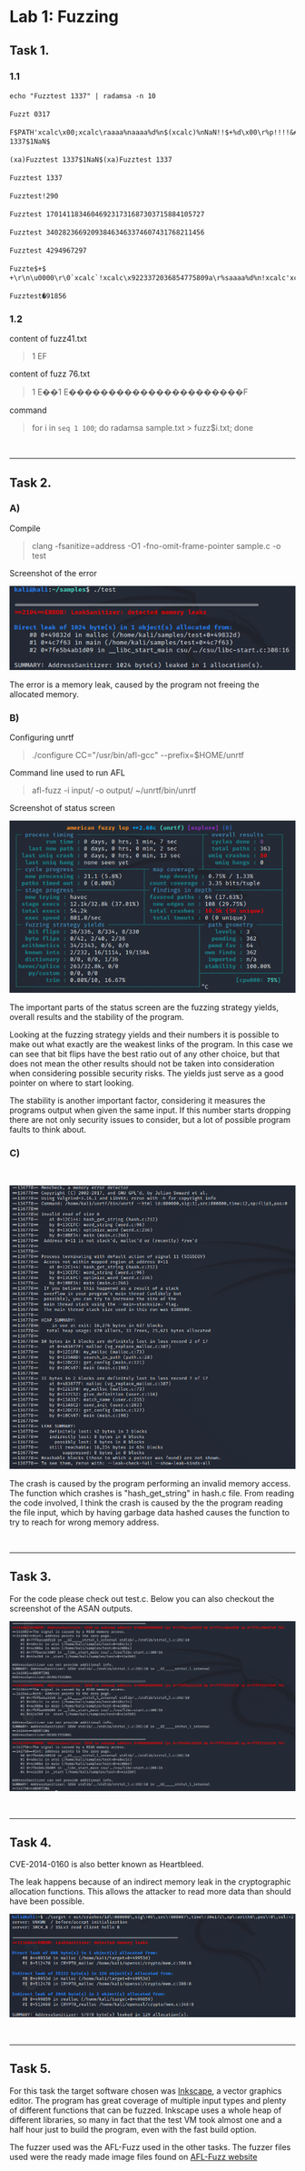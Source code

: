 # Lab 1: Fuzzing

## Task 1.
### 1.1

```
echo "Fuzztest 1337" | radamsa -n 10

Fuzzt 0317

F$PATH'xcalc\x00;xcalc\raaaa%naaaa%d%n$(xcalc)%nNaN!!$+%d\x00\r%p!!!!&#000;Fuzztest 1337$1NaN$

(xa)Fuzztest 1337$1NaN$(xa)Fuzztest 1337

Fuzztest 1337

Fuzztest!290

Fuzztest 170141183460469231731687303715884105727

Fuzztest 340282366920938463463374607431768211456

Fuzztest 4294967297

Fuzzte$+$
+\r\n\u0000\r\0`xcalc`!xcalc\x9223372036854775809a\r%saaaa%d%n!xcalc'xcalcst�170141183460469231731687303715884105729

Fuzztest�91856
```

### 1.2
content of fuzz41.txt

>1 EF

content of fuzz 76.txt

>1 E��1 E����������������������F

command

> for i in `seq 1 100`; do radamsa sample.txt > fuzz$i.txt; done  

&nbsp;

---  


## Task 2.

### A)

Compile
> clang -fsanitize=address -O1 -fno-omit-frame-pointer sample.c -o test

Screenshot of the error

![Screenshot of error](ss1.png)

The error is a memory leak, caused by the program not freeing the allocated memory.

### B)

Configuring unrtf

> ./configure CC="/usr/bin/afl-gcc" --prefix=$HOME/unrtf

Command line used to run AFL

> afl-fuzz -i input/ -o output/ ~/unrtf/bin/unrtf 

Screenshot of status screen

![Status screen](ss2.png)

The important parts of the status screen are the fuzzing strategy yields, overall results and the stability of the program. 

Looking at the fuzzing strategy yields and their numbers it is possible to make out what exactly are the weakest links of the program. In this case we can see that bit flips have the best ratio out of any other choice, but that does not mean the other results should not be taken into consideration when considering possible security risks. The yields just serve as a good pointer on where to start looking.

The stability is another important factor, considering it measures the programs output when given the same input. If this number starts dropping there are not only security issues to consider, but a lot of possible program faults to think about.

### C)

&nbsp;

![Valgrind](ss3.png)

The crash is caused by the program performing an invalid memory access. The function which crashes is "hash_get_string" in hash.c file. From reading the code involved, I think the crash is caused by the the program reading the file input, which by having garbage data hashed causes the function to try to reach for wrong memory address. 


&nbsp;

---

## Task 3.

For the code please check out test.c. Below you can also checkout the screenshot of the ASAN outputs. 

![ASAN Screenshot](ss4.png)

&nbsp;

---

## Task 4.

CVE-2014-0160 is also better known as Heartbleed.

The leak happens because of an indirect memory leak in the cryptographic allocation functions. This allows the attacker to read more data than should have been possible.

![AFL Screenshot](ss5.png)

&nbsp;

---

## Task 5.

For this task the target software chosen was [Inkscape](https://inkscape.org/), a vector graphics editor. The program has great coverage of multiple input types and plenty of different functions that can be fuzzed. Inkscape uses a whole heap of different libraries, so many in fact that the test VM took almost one and a half hour just to build the program, even with the fast build option.

The fuzzer used was the AFL-Fuzz used in the other tasks. The fuzzer files used were the ready made image files found on [AFL-Fuzz website](https://lcamtuf.coredump.cx/afl/demo/)